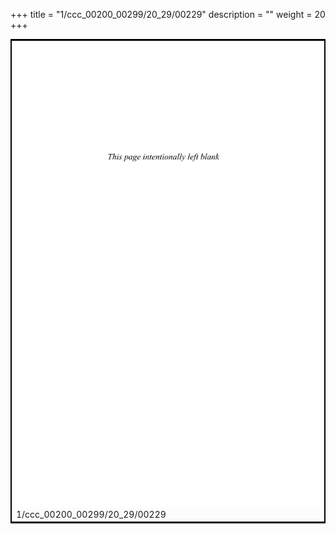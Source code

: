 +++
title = "1/ccc_00200_00299/20_29/00229"
description = ""
weight = 20
+++

<table style="border:2px solid black;max-width:800px;max-height:800px;" 
><tr><td>
<img class="center-fit-jpg"
src="/jpg_/out_jpg_dbc_229.jpg">
1/ccc_00200_00299/20_29/00229
</img></td></tr></table>
